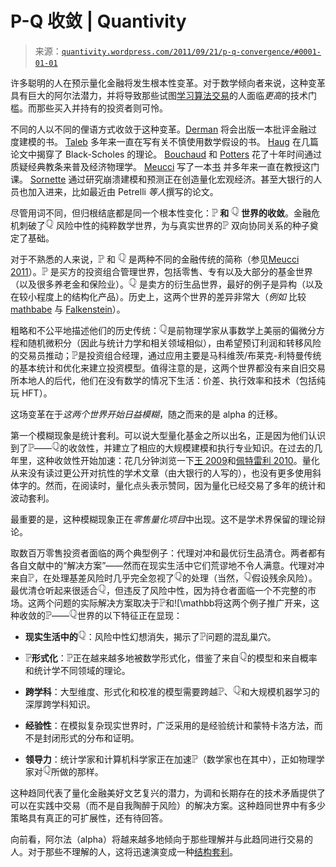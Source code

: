 <!--yml

分类：未分类

日期：2024-05-18 13:48:47

-->

# P-Q 收敛 | Quantivity

> 来源：[`quantivity.wordpress.com/2011/09/21/p-q-convergence/#0001-01-01`](https://quantivity.wordpress.com/2011/09/21/p-q-convergence/#0001-01-01)

许多聪明的人在预示量化金融将发生根本性变革。对于数学倾向者来说，这种变革具有巨大的阿尔法潜力，并将导致那些试图[学习算法交易](https://quantivity.wordpress.com/2010/01/10/how-to-learn-algorithmic-trading/)的人面临*更高*的技术门槛。而那些买入并持有的投资者则可怜。

不同的人以不同的俚语方式收敛于这种变革。[Derman](http://blogs.reuters.com/emanuelderman/) 将会出版一本批评金融过度建模的书。 [Taleb](http://www.fooledbyrandomness.com/) 多年来一直在写有关不慎使用数学假设的书。 [Haug](http://www.espenhaug.com/articles.html) 在几篇论文中揭穿了 Black-Scholes 的理论。 [Bouchaud](http://www.cfm.fr/us/organisation.php) 和 [Potters](http://www.cfm.fr/us/organisation.php) 花了十年时间通过质疑经典教条来普及经济物理学。 [Meucci](http://www.symmys.com/attilio-meucci) 写了一本[书](http://books.google.com/books?id=Qc8KWWtUokcC) 并多年来一直在教授这门课。 [Sornette](http://www.er.ethz.ch/people/sornette) 通过研究崩溃建模和预测正在创造量化宏观经济。甚至大银行的人员也加入进来，比如最近由 Petrelli *等人*撰写的论文。

尽管用词不同，但归根结底都是同一个根本性变化：**![\mathbb{P}](img/f2d0e071de256bbddee88d21a6582414.png) 和 ![\mathbb{Q}](img/969ce5c634b2b4963929a6476f8ccc63.png) 世界的收敛**。金融危机刺破了![\mathbb{Q}](img/969ce5c634b2b4963929a6476f8ccc63.png) 风险中性的纯粹数学世界，为与真实世界的![\mathbb{P}](img/f2d0e071de256bbddee88d21a6582414.png) 双向协同关系的种子奠定了基础。

对于不熟悉的人来说，![\mathbb{P}](img/f2d0e071de256bbddee88d21a6582414.png) 和 ![\mathbb{Q}](img/969ce5c634b2b4963929a6476f8ccc63.png) 是两种不同的金融传统的简称（参见[Meucci 2011](http://papers.ssrn.com/sol3/papers.cfm?abstract_id=1717163)）。![\mathbb{P}](img/f2d0e071de256bbddee88d21a6582414.png) 是买方的投资组合管理世界，包括零售、专有以及大部分的基金世界（以及很多养老金和保险业）。![\mathbb{Q}](img/969ce5c634b2b4963929a6476f8ccc63.png) 是卖方的衍生品世界，最好的例子是异构（以及在较小程度上的结构化产品）。历史上，这两个世界的差异非常大（*例如* 比较 [mathbabe](http://mathbabe.org/) 与 [Falkenstein](http://falkenblog.blogspot.com/)）。

粗略和不公平地描述他们的历史传统：![\mathbb{Q}](img/969ce5c634b2b4963929a6476f8ccc63.png)是前物理学家从事数学上美丽的偏微分方程和随机微积分（因此与统计力学和相关领域相似），由希望预订利润和转移风险的交易员推动；![\mathbb{P}](img/f2d0e071de256bbddee88d21a6582414.png)是投资组合经理，通过应用主要是马科维茨/布莱克-利特曼传统的基本统计和优化来建立投资模型。值得注意的是，这两个世界都没有来自旧交易所本地人的后代，他们在没有数学的情况下生活：价差、执行效率和技术（包括纯玩 HFT）。

这场变革在于*这两个世界开始日益模糊*，随之而来的是 alpha 的迁移。

第一个模糊现象是统计套利。可以说大型量化基金之所以出名，正是因为他们认识到了![\mathbb{P}](img/f2d0e071de256bbddee88d21a6582414.png)——![\mathbb{Q}](img/969ce5c634b2b4963929a6476f8ccc63.png)的收敛性，并建立了相应的大规模建模和执行专业知识。在过去的几年里，这种收敛性开始加速：花几分钟浏览一下[王 2009](http://papers.ssrn.com/sol3/papers.cfm?abstract_id=1428555)和[佩特雷利 2010](http://papers.ssrn.com/sol3/papers.cfm?abstract_id=1530046)。量化从来没有读过更公开对抗性的学术文章（由大银行的人写的），也没有更多使用斜体字的。然而，在阅读时，量化点头表示赞同，因为量化已经交易了多年的统计和波动套利。

最重要的是，这种模糊现象正在*零售量化项目*中出现。这不是学术界保留的理论辩论。

取数百万零售投资者面临的两个典型例子：代理对冲和最优衍生品清仓。两者都有各自文献中的“解决方案”——然而在现实生活中它们荒谬地不令人满意。代理对冲来自![\mathbb{P}](img/f2d0e071de256bbddee88d21a6582414.png)，在处理基差风险时几乎完全忽视了![\mathbb{Q}](img/969ce5c634b2b4963929a6476f8ccc63.png)的处理（当然，![\mathbb{Q}](img/969ce5c634b2b4963929a6476f8ccc63.png)假设残余风险）。最优清仓听起来很适合![\mathbb{Q}](img/969ce5c634b2b4963929a6476f8ccc63.png)，但违反了风险中性，因为持仓者面临一个不完整的市场。这两个问题的实际解决方案取决于![\mathbb{P}](img/f2d0e071de256bbddee88d21a6582414.png)和![\mathbb​将这两个例子推广开来，这种收敛的![\mathbb{P}](img/f2d0e071de256bbddee88d21a6582414.png)——![\mathbb{Q}](img/969ce5c634b2b4963929a6476f8ccc63.png)世界的以下特征正在显现：

+   **现实生活中的![\mathbb{Q}](img/969ce5c634b2b4963929a6476f8ccc63.png)**：风险中性幻想消失，揭示了![\mathbb{P}](img/f2d0e071de256bbddee88d21a6582414.png)问题的混乱巢穴。

+   **![\mathbb{P}](img/f2d0e071de256bbddee88d21a6582414.png)形式化**：![\mathbb{P}](img/f2d0e071de256bbddee88d21a6582414.png)正在越来越多地被数学形式化，借鉴了来自![\mathbb{Q}](img/969ce5c634b2b4963929a6476f8ccc63.png)的模型和来自概率和统计学不同领域的理论。

+   **跨学科**：大型维度、形式化和校准的模型需要跨越![\mathbb{P}](img/f2d0e071de256bbddee88d21a6582414.png)、![\mathbb{Q}](img/969ce5c634b2b4963929a6476f8ccc63.png)和大规模机器学习的深厚跨学科知识。

+   **经验性**：在模拟复杂现实世界时，广泛采用的是经验统计和蒙特卡洛方法，而不是封闭形式的分布和证明。

+   **领导力**：统计学家和计算机科学家正在加速![\mathbb{P}](img/f2d0e071de256bbddee88d21a6582414.png)（数学家也在其中），正如物理学家对![\mathbb{Q}](img/969ce5c634b2b4963929a6476f8ccc63.png)所做的那样。

这种趋同代表了量化金融美好文艺复兴的潜力，为调和长期存在的技术矛盾提供了可以在实践中交易（而不是自我陶醉于风险）的解决方案。这种趋同世界中有多少策略具有真正的可扩展性，还有待回答。

向前看，阿尔法（alpha）将越来越多地倾向于那些理解并与此趋同进行交易的人。对于那些不理解的人，这将迅速演变成一种[结构套利](https://quantivity.wordpress.com/2011/08/28/fund-structure-arbitrage/)。
